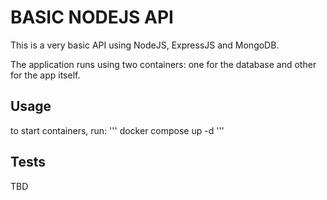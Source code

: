 # BASIC NODEJS API
This is a very basic API using NodeJS, ExpressJS and MongoDB.

The application runs using two containers: one for the database and other for the app itself.

## Usage
to start containers, run:
''' 
docker compose up -d
''' 

## Tests
TBD